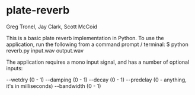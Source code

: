 plate-reverb
============

Greg Tronel, Jay Clark, Scott McCoid

This is a basic plate reverb implementation in Python.
To use the application, run the following from a command prompt / terminal:
$ python reverb.py input.wav output.wav

The application requires a mono input signal, and has a number of optional inputs:

--wetdry (0 - 1)
--damping (0 - 1)
--decay (0 - 1)
--predelay (0 - anything, it's in milliseconds)
--bandwidth (0 - 1)


